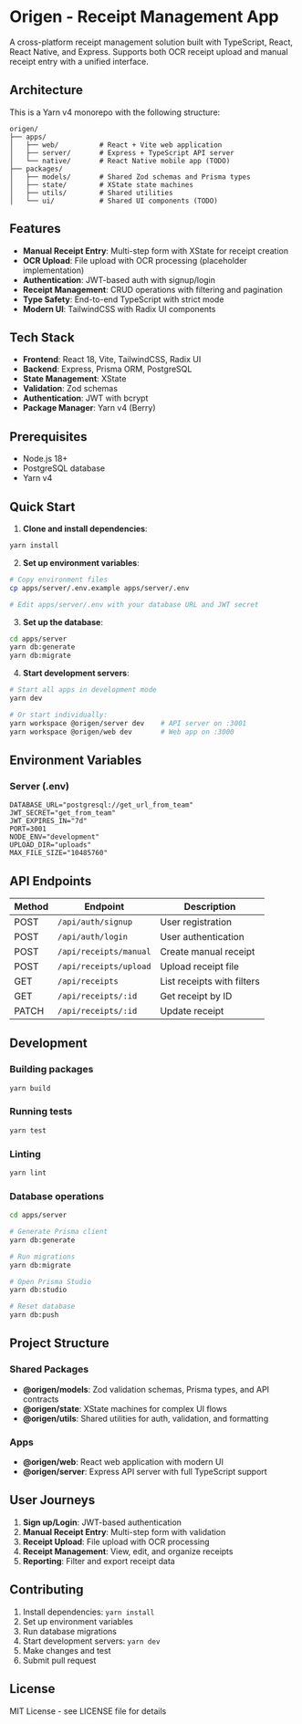 # Origen - Receipt Management App

A cross-platform receipt management solution built with TypeScript, React, React Native, and Express. Supports both OCR receipt upload and manual receipt entry with a unified interface.

## Architecture

This is a Yarn v4 monorepo with the following structure:

```
origen/
├── apps/
│   ├── web/          # React + Vite web application
│   ├── server/       # Express + TypeScript API server
│   └── native/       # React Native mobile app (TODO)
├── packages/
│   ├── models/       # Shared Zod schemas and Prisma types
│   ├── state/        # XState state machines
│   ├── utils/        # Shared utilities
│   └── ui/           # Shared UI components (TODO)
```

## Features

- **Manual Receipt Entry**: Multi-step form with XState for receipt creation
- **OCR Upload**: File upload with OCR processing (placeholder implementation)
- **Authentication**: JWT-based auth with signup/login
- **Receipt Management**: CRUD operations with filtering and pagination
- **Type Safety**: End-to-end TypeScript with strict mode
- **Modern UI**: TailwindCSS with Radix UI components

## Tech Stack

- **Frontend**: React 18, Vite, TailwindCSS, Radix UI
- **Backend**: Express, Prisma ORM, PostgreSQL
- **State Management**: XState
- **Validation**: Zod schemas
- **Authentication**: JWT with bcrypt
- **Package Manager**: Yarn v4 (Berry)

## Prerequisites

- Node.js 18+ 
- PostgreSQL database
- Yarn v4

## Quick Start

1. **Clone and install dependencies**:
```bash
yarn install
```

2. **Set up environment variables**:
```bash
# Copy environment files
cp apps/server/.env.example apps/server/.env

# Edit apps/server/.env with your database URL and JWT secret
```

3. **Set up the database**:
```bash
cd apps/server
yarn db:generate
yarn db:migrate
```

4. **Start development servers**:
```bash
# Start all apps in development mode
yarn dev

# Or start individually:
yarn workspace @origen/server dev    # API server on :3001
yarn workspace @origen/web dev       # Web app on :3000
```

## Environment Variables

### Server (.env)
```env
DATABASE_URL="postgresql://get_url_from_team"
JWT_SECRET="get_from_team"
JWT_EXPIRES_IN="7d"
PORT=3001
NODE_ENV="development"
UPLOAD_DIR="uploads"
MAX_FILE_SIZE="10485760"
```

## API Endpoints

| Method | Endpoint | Description |
|--------|----------|-------------|
| POST | `/api/auth/signup` | User registration |
| POST | `/api/auth/login` | User authentication |
| POST | `/api/receipts/manual` | Create manual receipt |
| POST | `/api/receipts/upload` | Upload receipt file |
| GET | `/api/receipts` | List receipts with filters |
| GET | `/api/receipts/:id` | Get receipt by ID |
| PATCH | `/api/receipts/:id` | Update receipt |

## Development

### Building packages
```bash
yarn build
```

### Running tests
```bash
yarn test
```

### Linting
```bash
yarn lint
```

### Database operations
```bash
cd apps/server

# Generate Prisma client
yarn db:generate

# Run migrations
yarn db:migrate

# Open Prisma Studio
yarn db:studio

# Reset database
yarn db:push
```

## Project Structure

### Shared Packages

- **@origen/models**: Zod validation schemas, Prisma types, and API contracts
- **@origen/state**: XState machines for complex UI flows
- **@origen/utils**: Shared utilities for auth, validation, and formatting

### Apps

- **@origen/web**: React web application with modern UI
- **@origen/server**: Express API server with full TypeScript support

## User Journeys

1. **Sign up/Login**: JWT-based authentication
2. **Manual Receipt Entry**: Multi-step form with validation
3. **Receipt Upload**: File upload with OCR processing
4. **Receipt Management**: View, edit, and organize receipts
5. **Reporting**: Filter and export receipt data

## Contributing

1. Install dependencies: `yarn install`
2. Set up environment variables
3. Run database migrations
4. Start development servers: `yarn dev`
5. Make changes and test
6. Submit pull request

## License

MIT License - see LICENSE file for details
